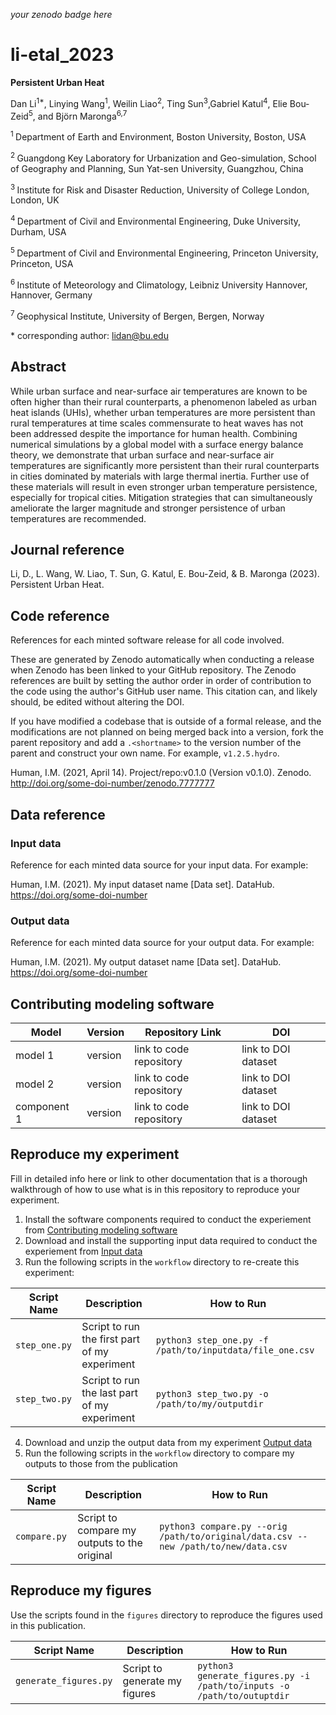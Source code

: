 _your zenodo badge here_

# li-etal_2023

**Persistent Urban Heat**

Dan Li<sup>1\*</sup>, Linying Wang<sup>1</sup>, Weilin Liao<sup>2</sup>, Ting Sun<sup>3</sup>,Gabriel Katul<sup>4</sup>, Elie Bou-Zeid<sup>5</sup>, and Björn Maronga<sup>6,7</sup>

<sup>1 </sup> Department of Earth and Environment, Boston University, Boston, USA

<sup>2 </sup> Guangdong Key Laboratory for Urbanization and Geo-simulation, School of Geography and Planning, Sun Yat-sen University, Guangzhou, China 

<sup>3 </sup> Institute for Risk and Disaster Reduction, University of College London, London, UK

<sup>4 </sup> Department of Civil and Environmental Engineering, Duke University, Durham, USA

<sup>5 </sup> Department of Civil and Environmental Engineering, Princeton University, Princeton, USA

<sup>6 </sup> Institute of Meteorology and Climatology, Leibniz University Hannover, Hannover, Germany

<sup>7 </sup> Geophysical Institute, University of Bergen, Bergen, Norway

\* corresponding author:  lidan@bu.edu

## Abstract
While urban surface and near-surface air temperatures are known to be often higher than their rural counterparts, a phenomenon labeled as urban heat islands (UHIs), whether urban temperatures are more persistent than rural temperatures at time scales commensurate to heat waves has not been addressed despite the importance for human health. Combining numerical simulations by a global model with a surface energy balance theory, we demonstrate that urban surface and near-surface air temperatures are significantly more persistent than their rural counterparts in cities dominated by materials with large thermal inertia. Further use of these materials will result in even stronger urban temperature persistence, especially for tropical cities. Mitigation strategies that can simultaneously ameliorate the larger magnitude and stronger persistence of urban temperatures are recommended.

## Journal reference
Li, D., L. Wang, W. Liao, T. Sun, G. Katul, E. Bou-Zeid, & B. Maronga (2023). Persistent Urban Heat. 

## Code reference
References for each minted software release for all code involved.  

These are generated by Zenodo automatically when conducting a release when Zenodo has been linked to your GitHub repository. The Zenodo references are built by setting the author order in order of contribution to the code using the author's GitHub user name.  This citation can, and likely should, be edited without altering the DOI.

If you have modified a codebase that is outside of a formal release, and the modifications are not planned on being merged back into a version, fork the parent repository and add a `.<shortname>` to the version number of the parent and construct your own name.  For example, `v1.2.5.hydro`.

Human, I.M. (2021, April 14). Project/repo:v0.1.0 (Version v0.1.0). Zenodo. http://doi.org/some-doi-number/zenodo.7777777

## Data reference

### Input data
Reference for each minted data source for your input data.  For example:

Human, I.M. (2021). My input dataset name [Data set]. DataHub. https://doi.org/some-doi-number

### Output data
Reference for each minted data source for your output data.  For example:

Human, I.M. (2021). My output dataset name [Data set]. DataHub. https://doi.org/some-doi-number

## Contributing modeling software
| Model | Version | Repository Link | DOI |
|-------|---------|-----------------|-----|
| model 1 | version | link to code repository | link to DOI dataset |
| model 2 | version | link to code repository | link to DOI dataset |
| component 1 | version | link to code repository | link to DOI dataset |

## Reproduce my experiment
Fill in detailed info here or link to other documentation that is a thorough walkthrough of how to use what is in this repository to reproduce your experiment.


1. Install the software components required to conduct the experiement from [Contributing modeling software](#contributing-modeling-software)
2. Download and install the supporting input data required to conduct the experiement from [Input data](#input-data)
3. Run the following scripts in the `workflow` directory to re-create this experiment:

| Script Name | Description | How to Run |
| --- | --- | --- |
| `step_one.py` | Script to run the first part of my experiment | `python3 step_one.py -f /path/to/inputdata/file_one.csv` |
| `step_two.py` | Script to run the last part of my experiment | `python3 step_two.py -o /path/to/my/outputdir` |

4. Download and unzip the output data from my experiment [Output data](#output-data)
5. Run the following scripts in the `workflow` directory to compare my outputs to those from the publication

| Script Name | Description | How to Run |
| --- | --- | --- |
| `compare.py` | Script to compare my outputs to the original | `python3 compare.py --orig /path/to/original/data.csv --new /path/to/new/data.csv` |

## Reproduce my figures
Use the scripts found in the `figures` directory to reproduce the figures used in this publication.

| Script Name | Description | How to Run |
| --- | --- | --- |
| `generate_figures.py` | Script to generate my figures | `python3 generate_figures.py -i /path/to/inputs -o /path/to/outuptdir` |
